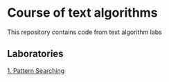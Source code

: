 # Course of text algorithms
This repository contains code from text algorithm labs

## Laboratories
[1. Pattern Searching](lab1/Readme.md)